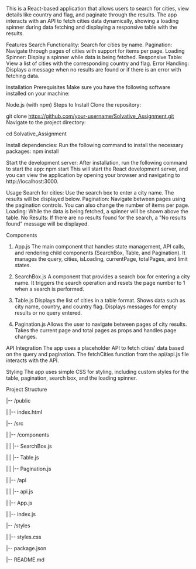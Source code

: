 This is a React-based application that allows users to search for cities, view details like country and flag, and paginate through the results. The app interacts with an API to fetch cities data dynamically, showing a loading spinner during data fetching and displaying a responsive table with the results.

Features
Search Functionality: Search for cities by name.
Pagination: Navigate through pages of cities with support for items per page.
Loading Spinner: Display a spinner while data is being fetched.
Responsive Table: View a list of cities with the corresponding country and flag.
Error Handling: Displays a message when no results are found or if there is an error with fetching data.

Installation
Prerequisites
Make sure you have the following software installed on your machine:

Node.js (with npm)
Steps to Install
Clone the repository:

git clone https://github.com/your-username/Solvative_Assignment.git
Navigate to the project directory:

cd Solvative_Assignment

Install dependencies:
Run the following command to install the necessary packages:
npm install

Start the development server:
After installation, run the following command to start the app:
npm start
This will start the React development server, and you can view the application by opening your browser and navigating to http://localhost:3000.

Usage
Search for cities: Use the search box to enter a city name. The results will be displayed below.
Pagination: Navigate between pages using the pagination controls. You can also change the number of items per page.
Loading: While the data is being fetched, a spinner will be shown above the table.
No Results: If there are no results found for the search, a "No results found" message will be displayed.

Components
1. App.js
The main component that handles state management, API calls, and rendering child components (SearchBox, Table, and Pagination).
It manages the query, cities, isLoading, currentPage, totalPages, and limit states.

2. SearchBox.js
A component that provides a search box for entering a city name.
It triggers the search operation and resets the page number to 1 when a search is performed.

3. Table.js
Displays the list of cities in a table format.
Shows data such as city name, country, and country flag.
Displays messages for empty results or no query entered.

4. Pagination.js
Allows the user to navigate between pages of city results.
Takes the current page and total pages as props and handles page changes.

API Integration
The app uses a placeholder API to fetch cities' data based on the query and pagination. The fetchCities function from the api/api.js file interacts with the API.

Styling
The app uses simple CSS for styling, including custom styles for the table, pagination, search box, and the loading spinner.

Project Structure

|-- /public

|   |-- index.html

|-- /src

|   |-- /components

|   |   |-- SearchBox.js

|   |   |-- Table.js

|   |   |-- Pagination.js

|   |-- /api

|   |   |-- api.js

|   |-- App.js

|   |-- index.js

|-- /styles

|   |-- styles.css

|-- package.json

|-- README.md

